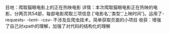 目地：爬取猫眼电影上的正在热映电影
   详情：本次爬取猫眼电影正在热映的电影，分两页共54部，每部电影爬取三项信息
   ['电影名','类型','上映时间']。运用了-requests- -lxml- -csv-
   不涉及反爬虫技术，简单获取页面的小项目
   收获：增强了自己对xpath的理解，加强了对代码的结构化的理解
